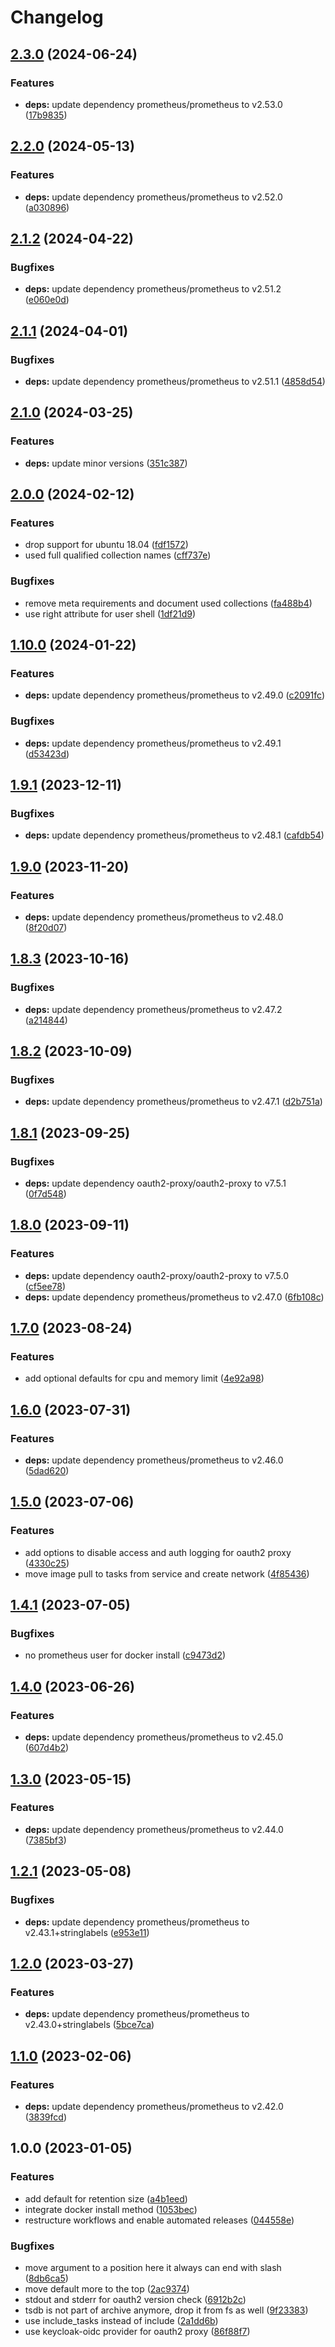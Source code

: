 # Changelog

## [2.3.0](https://github.com/rolehippie/prometheus/compare/v2.2.0...v2.3.0) (2024-06-24)


### Features

* **deps:** update dependency prometheus/prometheus to v2.53.0 ([17b9835](https://github.com/rolehippie/prometheus/commit/17b9835422a0b3ef35992a17c7db67d8995796ec))

## [2.2.0](https://github.com/rolehippie/prometheus/compare/v2.1.2...v2.2.0) (2024-05-13)


### Features

* **deps:** update dependency prometheus/prometheus to v2.52.0 ([a030896](https://github.com/rolehippie/prometheus/commit/a030896dd1bf93332f79b2802708cdeab7027d80))

## [2.1.2](https://github.com/rolehippie/prometheus/compare/v2.1.1...v2.1.2) (2024-04-22)


### Bugfixes

* **deps:** update dependency prometheus/prometheus to v2.51.2 ([e060e0d](https://github.com/rolehippie/prometheus/commit/e060e0db53c167aeabcbc542c278f0ecafc1eebe))

## [2.1.1](https://github.com/rolehippie/prometheus/compare/v2.1.0...v2.1.1) (2024-04-01)


### Bugfixes

* **deps:** update dependency prometheus/prometheus to v2.51.1 ([4858d54](https://github.com/rolehippie/prometheus/commit/4858d54c12f6454b59c10d39ab733175d7966f07))

## [2.1.0](https://github.com/rolehippie/prometheus/compare/v2.0.0...v2.1.0) (2024-03-25)


### Features

* **deps:** update minor versions ([351c387](https://github.com/rolehippie/prometheus/commit/351c3876a369e6636b4c4508932e39b4c89a8bc1))

## [2.0.0](https://github.com/rolehippie/prometheus/compare/v1.10.0...v2.0.0) (2024-02-12)


### Features

* drop support for ubuntu 18.04 ([fdf1572](https://github.com/rolehippie/prometheus/commit/fdf1572bde233a253af2822b7a83a814bc83440c))
* used full qualified collection names ([cff737e](https://github.com/rolehippie/prometheus/commit/cff737e13193a7ce4f79bc624a34016c9be3307d))


### Bugfixes

* remove meta requirements and document used collections ([fa488b4](https://github.com/rolehippie/prometheus/commit/fa488b430dc3c4a6e7805c6e3520ab47db6c1318))
* use right attribute for user shell ([1df21d9](https://github.com/rolehippie/prometheus/commit/1df21d9ae72770ac3458c4d4736407b244ae1253))

## [1.10.0](https://github.com/rolehippie/prometheus/compare/v1.9.1...v1.10.0) (2024-01-22)


### Features

* **deps:** update dependency prometheus/prometheus to v2.49.0 ([c2091fc](https://github.com/rolehippie/prometheus/commit/c2091fc43d464583aa85634414214e70ef6f8a04))


### Bugfixes

* **deps:** update dependency prometheus/prometheus to v2.49.1 ([d53423d](https://github.com/rolehippie/prometheus/commit/d53423d24ec62839d639e3427a507327d906f396))

## [1.9.1](https://github.com/rolehippie/prometheus/compare/v1.9.0...v1.9.1) (2023-12-11)


### Bugfixes

* **deps:** update dependency prometheus/prometheus to v2.48.1 ([cafdb54](https://github.com/rolehippie/prometheus/commit/cafdb54cf5170d10919ca526ccdc6286654b87d0))

## [1.9.0](https://github.com/rolehippie/prometheus/compare/v1.8.3...v1.9.0) (2023-11-20)


### Features

* **deps:** update dependency prometheus/prometheus to v2.48.0 ([8f20d07](https://github.com/rolehippie/prometheus/commit/8f20d0733addd2664c8f5f8aa9c0092727e6ba61))

## [1.8.3](https://github.com/rolehippie/prometheus/compare/v1.8.2...v1.8.3) (2023-10-16)


### Bugfixes

* **deps:** update dependency prometheus/prometheus to v2.47.2 ([a214844](https://github.com/rolehippie/prometheus/commit/a2148444091c1dec6b4cd5d81b19512c082d52f6))

## [1.8.2](https://github.com/rolehippie/prometheus/compare/v1.8.1...v1.8.2) (2023-10-09)


### Bugfixes

* **deps:** update dependency prometheus/prometheus to v2.47.1 ([d2b751a](https://github.com/rolehippie/prometheus/commit/d2b751a6db0e119f9152a63ef2866a6781883ed1))

## [1.8.1](https://github.com/rolehippie/prometheus/compare/v1.8.0...v1.8.1) (2023-09-25)


### Bugfixes

* **deps:** update dependency oauth2-proxy/oauth2-proxy to v7.5.1 ([0f7d548](https://github.com/rolehippie/prometheus/commit/0f7d548e04ef90c462524891e4e0668511e22ad6))

## [1.8.0](https://github.com/rolehippie/prometheus/compare/v1.7.0...v1.8.0) (2023-09-11)


### Features

* **deps:** update dependency oauth2-proxy/oauth2-proxy to v7.5.0 ([cf5ee78](https://github.com/rolehippie/prometheus/commit/cf5ee78eca6b502b241b5690e0f1b5ac1555e84b))
* **deps:** update dependency prometheus/prometheus to v2.47.0 ([6fb108c](https://github.com/rolehippie/prometheus/commit/6fb108c3ce43bf272cb7d966558536ece2fcc7cc))

## [1.7.0](https://github.com/rolehippie/prometheus/compare/v1.6.0...v1.7.0) (2023-08-24)


### Features

* add optional defaults for cpu and memory limit ([4e92a98](https://github.com/rolehippie/prometheus/commit/4e92a9865c07539ffcd8434a88d9a67653a5268c))

## [1.6.0](https://github.com/rolehippie/prometheus/compare/v1.5.0...v1.6.0) (2023-07-31)


### Features

* **deps:** update dependency prometheus/prometheus to v2.46.0 ([5dad620](https://github.com/rolehippie/prometheus/commit/5dad62033cc0f90ea924530b7b2fcfedab7fa608))

## [1.5.0](https://github.com/rolehippie/prometheus/compare/v1.4.1...v1.5.0) (2023-07-06)


### Features

* add options to disable access and auth logging for oauth2 proxy ([4330c25](https://github.com/rolehippie/prometheus/commit/4330c253dfdb572faff28189716a7faaa1fe4304))
* move image pull to tasks from service and create network ([4f85436](https://github.com/rolehippie/prometheus/commit/4f85436fc1912fbaf2ebf2115ecdf8c7c07f9840))

## [1.4.1](https://github.com/rolehippie/prometheus/compare/v1.4.0...v1.4.1) (2023-07-05)


### Bugfixes

* no prometheus user for docker install ([c9473d2](https://github.com/rolehippie/prometheus/commit/c9473d2cf213d74ef60f9cd6f437a91150dfbfc8))

## [1.4.0](https://github.com/rolehippie/prometheus/compare/v1.3.0...v1.4.0) (2023-06-26)


### Features

* **deps:** update dependency prometheus/prometheus to v2.45.0 ([607d4b2](https://github.com/rolehippie/prometheus/commit/607d4b2dc89035bd15a72efeefb3adcc43546438))

## [1.3.0](https://github.com/rolehippie/prometheus/compare/v1.2.1...v1.3.0) (2023-05-15)


### Features

* **deps:** update dependency prometheus/prometheus to v2.44.0 ([7385bf3](https://github.com/rolehippie/prometheus/commit/7385bf336023de302a571bbc76bdf65befcc02d6))

## [1.2.1](https://github.com/rolehippie/prometheus/compare/v1.2.0...v1.2.1) (2023-05-08)


### Bugfixes

* **deps:** update dependency prometheus/prometheus to v2.43.1+stringlabels ([e953e11](https://github.com/rolehippie/prometheus/commit/e953e1178788d45e61da9f88f97ddccf9fdc20fe))

## [1.2.0](https://github.com/rolehippie/prometheus/compare/v1.1.0...v1.2.0) (2023-03-27)


### Features

* **deps:** update dependency prometheus/prometheus to v2.43.0+stringlabels ([5bce7ca](https://github.com/rolehippie/prometheus/commit/5bce7caf7e1761dbd0fdb04b281b2af7fbba229a))

## [1.1.0](https://github.com/rolehippie/prometheus/compare/v1.0.0...v1.1.0) (2023-02-06)


### Features

* **deps:** update dependency prometheus/prometheus to v2.42.0 ([3839fcd](https://github.com/rolehippie/prometheus/commit/3839fcd926a3afe4adcde31303df011cc0586be4))

## 1.0.0 (2023-01-05)


### Features

* add default for retention size ([a4b1eed](https://github.com/rolehippie/prometheus/commit/a4b1eedd860a33abe8845706535b5ca9d996dc3a))
* integrate docker install method ([1053bec](https://github.com/rolehippie/prometheus/commit/1053becf9113f1b813b5e3fc12e461d4ec8a0d2f))
* restructure workflows and enable automated releases ([044558e](https://github.com/rolehippie/prometheus/commit/044558e2fffeaf30556febb13c28792e3a7fbdd5))


### Bugfixes

* move argument to a position here it always can end with slash ([8db6ca5](https://github.com/rolehippie/prometheus/commit/8db6ca56a45c6b675f679c9210668eec667069b5))
* move default more to the top ([2ac9374](https://github.com/rolehippie/prometheus/commit/2ac937495a3725fdc5d0d86dd0e4e375188ecf54))
* stdout and stderr for oauth2 version check ([6912b2c](https://github.com/rolehippie/prometheus/commit/6912b2c9a62602e232a6463738b0d74a70e1b258))
* tsdb is not part of archive anymore, drop it from fs as well ([9f23383](https://github.com/rolehippie/prometheus/commit/9f23383bc01645b408e00843a7e2f9215923c7fb))
* use include_tasks instead of include ([2a1dd6b](https://github.com/rolehippie/prometheus/commit/2a1dd6b1d6e1e70452c465a2c1bdcd2a92362c1c))
* use keycloak-oidc provider for oauth2 proxy ([86f88f7](https://github.com/rolehippie/prometheus/commit/86f88f7143e07e215bf118ffa15b64f3bcab6fba))
